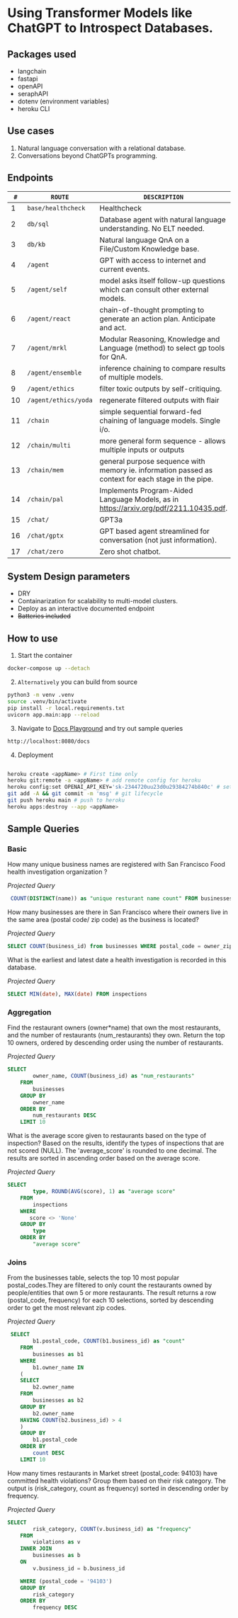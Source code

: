 # Using Transformer Models like ChatGPT to Introspect Databases.

## Packages used

- langchain
- fastapi
- openAPI
- seraphAPI
- dotenv (environment variables)
- heroku CLI

## Use cases

1. Natural language conversation with a relational database.
2. Conversations beyond ChatGPTs programming.

## Endpoints

| `#` | `ROUTE`              | `DESCRIPTION`                                                                                      |
| --- | -------------------- | -------------------------------------------------------------------------------------------------- |
| 1   | `base/healthcheck`   | Healthcheck                                                                                        |
| 2   | `db/sql`             | Database agent with natural language understanding. No ELT needed.                                 |
| 3   | `db/kb`              | Natural language QnA on a File/Custom Knowledge base.                                              |
| 4   | `/agent`             | GPT with access to internet and current events.                                                    |
| 5   | `/agent/self`        | model asks itself follow-up questions which can consult other external models.                     |
| 6   | `/agent/react`       | chain-of-thought prompting to generate an action plan. Anticipate and act.                         |
| 7   | `/agent/mrkl`        | Modular Reasoning, Knowledge and Language (method) to select gp tools for QnA.                     |
| 8   | `/agent/ensemble`    | inference chaining to compare results of multiple models.                                          |
| 9   | `/agent/ethics`      | filter toxic outputs by self-critiquing.                                                           |
| 10  | `/agent/ethics/yoda` | regenerate filtered outputs with flair                                                             |
| 11  | `/chain`             | simple sequential forward-fed chaining of language models. Single i/o.                             |
| 12  | `/chain/multi`       | more general form sequence - allows multiple inputs or outputs                                     |
| 13  | `/chain/mem`         | general purpose sequence with memory ie. information passed as context for each stage in the pipe. |
| 14  | `/chain/pal`         | Implements Program-Aided Language Models, as in https://arxiv.org/pdf/2211.10435.pdf.              |
| 15  | `/chat/`             | GPT3a                                                                                              |
| 16  | `/chat/gptx`         | GPT based agent streamlined for conversation (not just information).                               |
| 17  | `/chat/zero`         | Zero shot chatbot.                                                                                 |

## System Design parameters

- DRY
- Containarization for scalability to multi-model clusters.
- Deploy as an interactive documented endpoint
- ~~Batteries included~~

## How to use

1. Start the container

```sh
docker-compose up --detach
```

2. `Alternatively` you can build from source

```sh
python3 -m venv .venv
source .venv/bin/activate
pip install -r local.requirements.txt
uvicorn app.main:app --reload
```

3. Navigate to [Docs Playground](http://localhost:8080/docs) and try out sample queries

```sh
http://localhost:8080/docs
```

4. Deployment

```sh

heroku create <appName> # First time only
heroku git:remote -a <appName> # add remote config for heroku
heroku config:set OPENAI_API_KEY='sk-2344720uu23d0u29384274b840c' # set environment variables
git add -A && git commit -m 'msg' # git lifecycle
git push heroku main # push to heroku
heroku apps:destroy --app <appName>

```

## Sample Queries

### Basic

How many unique business names are registered with San Francisco Food health investigation organization ?

_Projected Query_

```sql
 COUNT(DISTINCT(name)) as "unique resturant name count" FROM businesses
```

How many businesses are there in San Francisco where their owners live in the same area (postal code/ zip code) as the business is located?

_Projected Query_

```sql
SELECT COUNT(business_id) from businesses WHERE postal_code = owner_zip
```

What is the earliest and latest date a health investigation is recorded in this database.

_Projected Query_

```sql
SELECT MIN(date), MAX(date) FROM inspections
```

### Aggregation

Find the restaurant owners (owner\*name) that own the most restaurants, and the number of restaurants (num_restaurants) they own. Return the top 10 owners, ordered by descending order using the number of restaurants.

_Projected Query_

```sql
SELECT
        owner_name, COUNT(business_id) as "num_restaurants"
    FROM
        businesses
    GROUP BY
        owner_name
    ORDER BY
        num_restaurants DESC
    LIMIT 10
```

What is the average score given to restaurants based on the type of inspection? Based on the results, identify the types of inspections that are not scored (NULL). The 'average_score' is rounded to one decimal. The results are sorted in ascending order based on the average score.

_Projected Query_

```sql
SELECT
        type, ROUND(AVG(score), 1) as "average score"
    FROM
        inspections
    WHERE
       score <> 'None'
    GROUP BY
        type
    ORDER BY
        "average score"
```

### Joins

From the businesses table, selects the top 10 most popular postal_codes.They are filtered to only count the restaurants owned by people/entities that own 5 or more restaurants. The result returns a row (postal_code, frequency) for each 10 selections, sorted by descending order to get the most relevant zip codes.

_Projected Query_

```sql
 SELECT
        b1.postal_code, COUNT(b1.business_id) as "count"
    FROM
        businesses as b1
    WHERE
        b1.owner_name IN
    (
    SELECT
        b2.owner_name
    FROM
        businesses as b2
    GROUP BY
        b2.owner_name
    HAVING COUNT(b2.business_id) > 4
    )
    GROUP BY
        b1.postal_code
    ORDER BY
        count DESC
    LIMIT 10
```

How many times restaurants in Market street (postal_code: 94103) have committed health violations? Group them based on their risk category. The output is (risk_category, count as frequency) sorted in descending order by frequency.

_Projected Query_

```sql
SELECT
        risk_category, COUNT(v.business_id) as "frequency"
    FROM
        violations as v
    INNER JOIN
        businesses as b
    ON
        v.business_id = b.business_id

    WHERE (postal_code = '94103')
    GROUP BY
        risk_category
    ORDER BY
        frequency DESC
```
